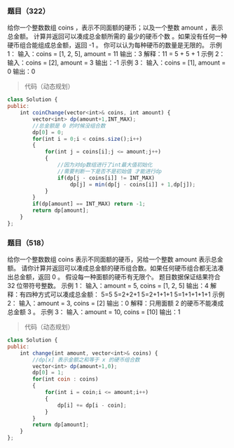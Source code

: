 ### 题目（322）
给你一个整数数组 coins ，表示不同面额的硬币；以及一个整数 amount ，表示总金额。
计算并返回可以凑成总金额所需的 最少的硬币个数 。如果没有任何一种硬币组合能组成总金额，返回 -1 。
你可以认为每种硬币的数量是无限的。
示例 1：
输入：coins = [1, 2, 5], amount = 11
输出：3 
解释：11 = 5 + 5 + 1
示例 2：
输入：coins = [2], amount = 3
输出：-1
示例 3：
输入：coins = [1], amount = 0
输出：0

> 代码（动态规划）
```js
class Solution {
public:
    int coinChange(vector<int>& coins, int amount) {
        vector<int> dp(amount+1,INT_MAX);
        //总金额是 0 的时候没组合数
        dp[0] = 0;
        for(int i = 0;i < coins.size();i++)
        {
            for(int j = coins[i];j <= amount;j++)
            {
                //因为对dp数组进行了int最大值初始化
                //需要判断一下是否不是初始值 才能进行dp
                if(dp[j - coins[i]] != INT_MAX)
                    dp[j] = min(dp[j - coins[i]] + 1,dp[j]);
            }
        }
        if(dp[amount] == INT_MAX) return -1;
        return dp[amount];
    }
};
```


### 题目（518）
给你一个整数数组 coins 表示不同面额的硬币，另给一个整数 amount 表示总金额。
请你计算并返回可以凑成总金额的硬币组合数。如果任何硬币组合都无法凑出总金额，返回 0 。
假设每一种面额的硬币有无限个。 
题目数据保证结果符合 32 位带符号整数。
示例 1：
输入：amount = 5, coins = [1, 2, 5]
输出：4
解释：有四种方式可以凑成总金额：
5=5
5=2+2+1
5=2+1+1+1
5=1+1+1+1+1
示例 2：
输入：amount = 3, coins = [2]
输出：0
解释：只用面额 2 的硬币不能凑成总金额 3 。
示例 3：
输入：amount = 10, coins = [10] 
输出：1

> 代码（动态规划）
```js
class Solution {
public:
    int change(int amount, vector<int>& coins) {
        //dp[x] 表示金额之和等于 x 的硬币组合数
        vector<int> dp(amount+1,0);
        dp[0] = 1;
        for(int coin : coins)
        {
            for(int i = coin;i <= amount;i++)
            {
                dp[i] += dp[i - coin];
            }
        }
        return dp[amount];
    }
};
```